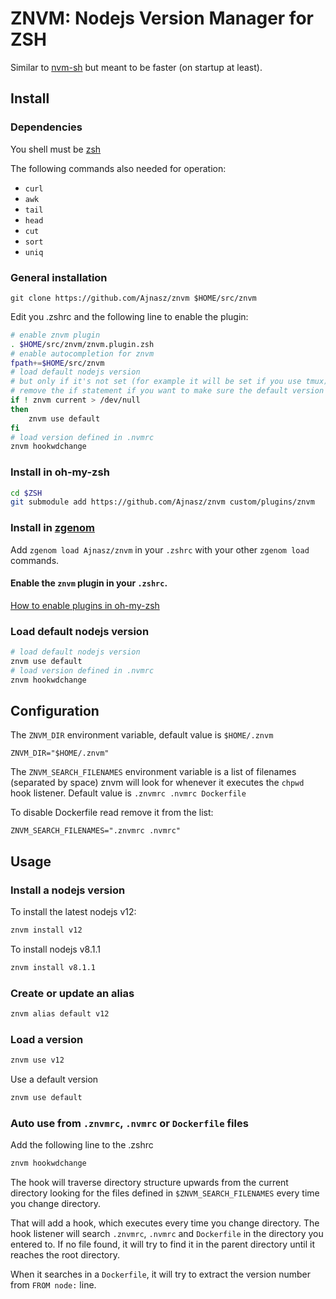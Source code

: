 # ZNVM: Nodejs Version Manager for ZSH

Similar to [nvm-sh](https://github.com/nvm-sh/nvm) but meant to be faster (on startup at least).

## Install

### Dependencies

You shell must be [zsh](https://www.zsh.org/)

The following commands also needed for operation:
- `curl`
- `awk`
- `tail`
- `head`
- `cut`
- `sort`
- `uniq`

### General installation

```
git clone https://github.com/Ajnasz/znvm $HOME/src/znvm
```

Edit you .zshrc and the following line to enable the plugin:

```bash
# enable znvm plugin
. $HOME/src/znvm/znvm.plugin.zsh
# enable autocompletion for znvm
fpath+=$HOME/src/znvm
# load default nodejs version
# but only if it's not set (for example it will be set if you use tmux)
# remove the if statement if you want to make sure the default version used in a new shell
if ! znvm current > /dev/null
then
	znvm use default
fi
# load version defined in .nvmrc
znvm hookwdchange
```

### Install in oh-my-zsh

```bash
cd $ZSH
git submodule add https://github.com/Ajnasz/znvm custom/plugins/znvm
```

### Install in [zgenom](https://github.com/jandamm/zgenom)

Add `zgenom load Ajnasz/znvm` in your `.zshrc` with your other `zgenom load` commands.

#### Enable the `znvm` plugin in your `.zshrc`.

[How to enable plugins in oh-my-zsh](https://github.com/ohmyzsh/ohmyzsh#plugins)

### Load default nodejs version

```bash
# load default nodejs version
znvm use default
# load version defined in .nvmrc
znvm hookwdchange
```

## Configuration

The `ZNVM_DIR` environment variable, default value is `$HOME/.znvm`

```
ZNVM_DIR="$HOME/.znvm"
```

The `ZNVM_SEARCH_FILENAMES` environment variable is a list of filenames (separated by space) znvm will look for whenever it executes the `chpwd` hook listener. Default value is `.znvmrc .nvmrc Dockerfile`

To disable Dockerfile read remove it from the list:

```
ZNVM_SEARCH_FILENAMES=".znvmrc .nvmrc"
```
## Usage

### Install a nodejs version

To install the latest nodejs v12:

```bash
znvm install v12
```

To install nodejs v8.1.1

```bash
znvm install v8.1.1
```

### Create or update an alias

```bash
znvm alias default v12
```

### Load a version

```bash
znvm use v12
```

Use a default version

```bash
znvm use default
```

### Auto use from `.znvmrc`, `.nvmrc` or `Dockerfile` files

Add the following line to the .zshrc

```bash
znvm hookwdchange
```

The hook will traverse directory structure upwards from the current directory looking for the files defined in `$ZNVM_SEARCH_FILENAMES` every time you change directory.

That will add a hook, which executes every time you change directory. The hook listener will search `.znvmrc`, `.nvmrc` and `Dockerfile` in the directory you entered to. If no file found, it will try to find it in the parent directory until it reaches the root directory.

When it searches in a `Dockerfile`, it will try to extract the version number from `FROM node:` line.

